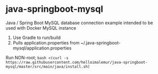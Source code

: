 # java-springboot-mysql
Java / Spring Boot MySQL database connection example
intended to be used with Docker MySQL instance

1. Use Gradle to run/build
2. Pulls application.properties from ~/.java-springboot-mysql/application.properties

Run NON-root;
```bash <(curl -s https://raw.githubusercontent.com/helloimalemur/java-springboot-mysql/master/src/main/java/install.sh)```
